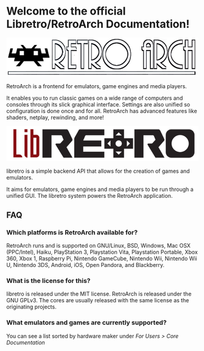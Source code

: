 # Welcome to the official Libretro/RetroArch Documentation!

![](image/branding/retroarch_banner.png)

RetroArch is a frontend for emulators, game engines and media players.

It enables you to run classic games on a wide range of computers and consoles through its slick graphical interface. Settings are also unified so configuration is done once and for all. RetroArch has advanced features like shaders, netplay, rewinding, and more!

![](image/branding/libretro_banner.png)

libretro is a simple backend API that allows for the creation of games and emulators.

It aims for emulators, game engines and media players to be run through a unified GUI. The libretro system powers the RetroArch application.

## FAQ

### Which platforms is RetroArch available for?
RetroArch runs and is supported on GNU/Linux, BSD, Windows, Mac OSX (PPC/Intel), Haiku, PlayStation 3, Playstation Vita, Playstation Portable, Xbox 360, Xbox 1, Raspberry Pi, Nintendo GameCube, Nintendo Wii, Nintendo Wii U, Nintendo 3DS, Android, iOS, Open Pandora, and Blackberry.

### What is the license for this?
libretro is released under the MIT license. RetroArch is released under the GNU GPLv3. The cores are usually released with the same license as the originating projects.

### What emulators and games are currently supported?
You can see a list sorted by hardware maker under *For Users > Core Documentation*
